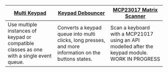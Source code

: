 | [Multi Keypad](https://github.com/Neradoc/Circuitpython_Multi_Keypad) | [Keypad Debouncer](https://github.com/Neradoc/Circuitpython_Keypad_Debouncer) | [MCP23017 Matrix Scanner](https://github.com/Neradoc/circuitpython-mcp23017-scanner) |
| ---      | ---       | ---       |
| Use multiple instances of keypad or compatible classes as one with a single event queue. | Converts a keypad queue into multi clicks, long presses, and more information on the buttons states. | Scan a keyboard with a MCP21017 using an API modelled after the keypad module. WORK IN PROGRESS |

<!--
https://github.com/Neradoc/Circuitpython-ElementTree

https://github.com/Neradoc/twatch-scripts


https://github.com/Neradoc/circuitpython-m5stack-unit8
https://github.com/Neradoc/CircuitPython_Absolute_Mouse

https://github.com/Neradoc/Circuitpyton-Bundler
https://github.com/Neradoc/websockets-for-circuitpython
https://github.com/Neradoc/blinka-multi-mcp2221
https://github.com/Neradoc/ugit-for-circuitpython

-->
